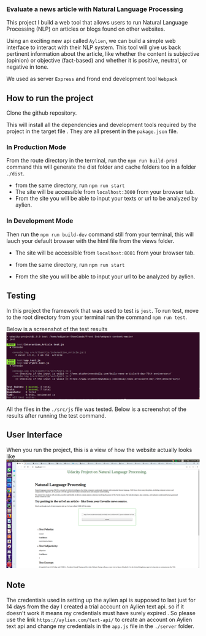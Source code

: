 ### Evaluate a news article with Natural Language Processing

This project I build a web tool that allows users to run 
Natural Language Processing (NLP) on articles or
blogs found on other websites.

Using an exciting new api called `Aylien`, we can build a simple web interface to interact with their NLP system. 
This tool will give us back pertinent information about the article, 
like whether the content is subjective (opinion) 
or objective (fact-based) and whether it is positive, neutral, or negative in tone.

We used as server `Express` and frond end development tool `Webpack` 

## How to run the project
Clone the github repository.
    
   This will install all the dependencies and development tools required by the project in the target file . They are all 
    present in the `pakage.json` file.


### In Production Mode   
From the route directory in the terminal, run the `npm run build-prod` 
command this will generate the dist folder and cache folders too in a folder `./dist`.
- from the same directory, run `npm run start`
- The site will be accessible from `localhost:3000` from your browser tab.
- From the site you will be able to input your texts or url to be analyzed by aylien.

### In Development Mode
Then run the `npm run build-dev` command still from your terminal, this will lauch your default browser with 
the html file from the views folder.
- The site will be accessible from `localhost:8081` from your browser tab.
- from the same directory, run `npm run start`
  
- From the site you will be able to input your url to be analyzed by aylien.

## Testing

In this project the framework that was  used to test is `jest`.
To run test, move to the root directory from your terminal run the command `npm run test`.

Below is a screenshot of the test results
![tests](npm_tests.png)

All the files in the `./src/js` file was tested. Below is a screenshot of the results after running the test command.

## User Interface
When you run the project, this is a view of how the website actually looks like
![view](nlp_webpage.png)

## Note

The credentials used in setting up the aylien api is supposed to last just for 14 days from the day I created a trial account on Aylien text api.
so if it doesn't work it means my credentials must have surely expired
. So please use the link `https://aylien.com/text-api/` to create an account on Aylien text api and change my credentials in the `app.js` file in the `./server` folder.
